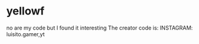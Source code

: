 # yellowf
no are my code but I found it interesting The creator code is: INSTAGRAM: luisito.gamer,yt
